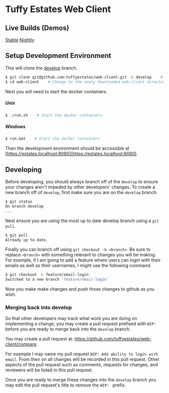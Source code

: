 # Tuffy Estates Web Client

## Live Builds (Demos)
[Stable](https://tuffyestates.netlify.com)
[Nightly](https://dev--tuffyestates.netlify.com)

## Setup Development Environment
This will clone the [develop](https://github.com/tuffyestates/web-client/tree/develop) branch.
```sh
$ git clone git@github.com:tuffyestates/web-client.git -b develop    # Download the source
$ cd web-client    # Change to the newly downloaded web-client directory
```

Next you will need to start the docker containers.

##### Unix
```sh
$ ./run.sh    # Start the docker containers
```

##### Windows
```sh
$ run.bat    # Start the docker containers
```

Then the development environment should be accessible at [https://estates.localhost:8080](https://estates.localhost:8080).

## Developing

Before developing, you should always branch off of the `develop` to ensure your changes aren't impeded by other developers' changes. To create a new branch off of `develop`, first make sure you are on the `develop` branch.

```sh
$ git status
On branch develop
...
```

Next ensure you are using the most up to date develop branch using a `git pull`.

```sh
$ git pull
Already up to date.
```

Finally you can branch off using `git checkout -b <branch>`. Be sure to replace `<branch>` with something relevant to changes you will be making. For example, if I am going to add a feature where users can login with their emails as well as their usernames, I might use the following command.

```sh
$ git checkout -b feature/email-login
Switched to a new branch 'feature/email-login'
```

Now you make make changes and push those changes to github as you wish.

### Merging back into develop

So that other developers may track what work you are doing on implementing a change, you may create a pull request prefixed with `WIP: ` before you are ready to merge back into the `develop` branch.

You may create a pull request at: https://github.com/tuffyestates/web-client/compare.

For example I may name my pull request `WIP: Add ability to login with email`. From then on all changes will be recorded in this pull request. Other aspects of the pull request such as comments, requests for changes, and reviewers will be listed in this pull request.

Once you are ready to merge these changes into the `develop` branch you may edit the pull request's title to remove the `WIP: ` prefix.
